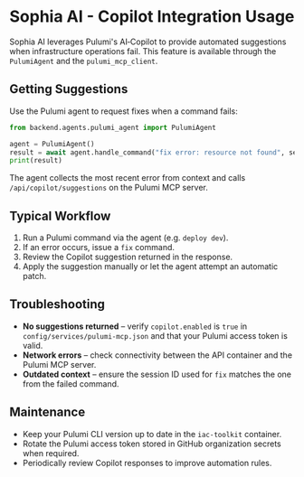 # Sophia AI - Copilot Integration Usage

Sophia AI leverages Pulumi's AI‑Copilot to provide automated suggestions when infrastructure operations fail.
This feature is available through the `PulumiAgent` and the `pulumi_mcp_client`.

## Getting Suggestions

Use the Pulumi agent to request fixes when a command fails:

```python
from backend.agents.pulumi_agent import PulumiAgent

agent = PulumiAgent()
result = await agent.handle_command("fix error: resource not found", session_id="123")
print(result)
```

The agent collects the most recent error from context and calls `/api/copilot/suggestions` on the Pulumi MCP server.

## Typical Workflow

1. Run a Pulumi command via the agent (e.g. `deploy dev`).
2. If an error occurs, issue a `fix` command.
3. Review the Copilot suggestion returned in the response.
4. Apply the suggestion manually or let the agent attempt an automatic patch.

## Troubleshooting

- **No suggestions returned** – verify `copilot.enabled` is `true` in `config/services/pulumi-mcp.json` and that your Pulumi access token is valid.
- **Network errors** – check connectivity between the API container and the Pulumi MCP server.
- **Outdated context** – ensure the session ID used for `fix` matches the one from the failed command.

## Maintenance

- Keep your Pulumi CLI version up to date in the `iac-toolkit` container.
- Rotate the Pulumi access token stored in GitHub organization secrets when required.
- Periodically review Copilot responses to improve automation rules.
